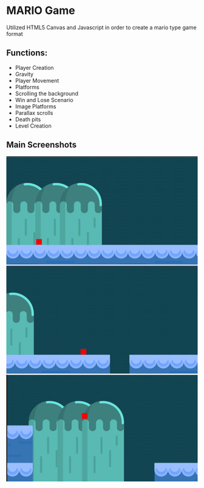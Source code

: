 # MARIO Game

Utilized HTML5 Canvas and Javascript in order to create a mario type game format

## Functions:

- Player Creation
- Gravity
- Player Movement
- Platforms
- Scrolling the background
- Win and Lose Scenario
- Image Platforms
- Parallax scrolls
- Death pits
- Level Creation

## Main Screenshots

<img src="Game Screenshots\Initial Game.png" alt="Initial Game"/>
<img src="Game Screenshots\Player Movement.png" alt="Player movement"/>
<img src="Game Screenshots\Mid Jump.png" alt="Mid Jump"/>
